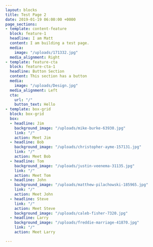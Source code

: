 ```yaml
---
layout: blocks
title: Test Page 2
date: 2019-01-19 06:00:00 +0000
page_sections:
- template: content-feature
  block: feature-1
  headline: I am Matt
  content: I am building a test page.
  media:
    image: "/uploads/171332.jpg"
  media_alignment: Right
- template: feature-cta
  block: feature-cta-1
  headline: Button Section
  content: This section has a button
  media:
    image: "/uploads/Design.jpg"
  media_alignment: Left
  cta:
    url: "/"
    button_text: Hello
- template: box-grid
  block: box-grid
  box:
  - headline: Jim
    background_image: "/uploads/mike-burke-63930.jpg"
    link: "/"
    action: Meet Jim
  - headline: Bob
    background_image: "/uploads/christopher-ayme-157131.jpg"
    link: "/"
    action: Meet Bob
  - headline: Tom
    background_image: "/uploads/justin-veenema-31135.jpg"
    link: "/"
    action: Meet Tom
  - headline: John
    background_image: "/uploads/matthew-pilachowski-185965.jpg"
    link: "/"
    action: Meet John
  - headline: Steve
    link: "/"
    action: Meet Steve
    background_image: "/uploads/caleb-fisher-7320.jpg"
  - headline: Larry
    background_image: "/uploads/freddie-marriage-41870.jpg"
    link: "/"
    action: Meet Larry

---
```

